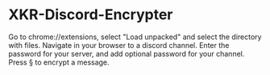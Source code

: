 # XKR-Discord-Encrypter

Go to chrome://extensions, select "Load unpacked" and select the directory with files. Navigate in your browser to a discord channel. 
Enter the password for your server, and add optional password for your channel. Press § to encrypt a message.
